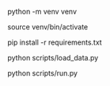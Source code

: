 python -m venv venv

source venv/bin/activate

pip install -r requirements.txt

python scripts/load_data.py

python scripts/run.py
